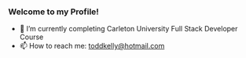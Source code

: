 ### Welcome to my Profile!


- 🔭 I’m currently completing Carleton University Full Stack Developer Course
- 📫 How to reach me: [toddkelly@hotmail.com](mailto:toddkelly@hotmail.com)



